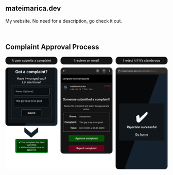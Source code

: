 ## mateimarica.dev

My website. No need for a description, go check it out.

<br>

## Complaint Approval Process

![](https://raw.githubusercontent.com/mateimarica/public/master/mateimarica.dev/mateimaricadev_s.png)